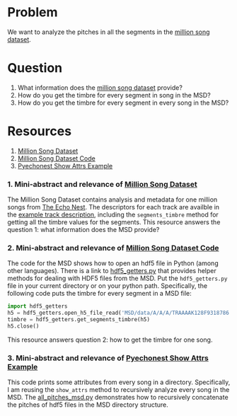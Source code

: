 # Problem
We want to analyze the pitches in all the segments in the [million song dataset].

# Question
1. What information does the [million song dataset] provide?
2. How do you get the timbre for every segment in song in the MSD?
3. How do you get the timbre for every segment in every song in the MSD?

# Resources
1. [Million Song Dataset]
2. [Million Song Dataset Code]
3. [Pyechonest Show Attrs Example]

### 1. Mini-abstract and relevance of [Million Song Dataset]
The Million Song Dataset contains analysis and metadata for one million songs from [The Echo Nest].  The descriptors for each track are availble in the [example track description], including the `segments_timbre` method for getting all the timbre values for the segments.  This resource answers the question 1: what information does the MSD provide?

### 2. Mini-abstract and relevance of [Million Song Dataset Code]
The code for the MSD shows how to open an hdf5 file in Python (among other languages).  There is a link to [hdf5_getters.py] that provides helper methods for dealing with HDF5 files from the MSD.  Put the `hdf5_getters.py` file in your current directory or on your python path.  Specifically, the following code puts the timbre for every segment in a MSD file:
```python
import hdf5_getters
h5 = hdf5_getters.open_h5_file_read('MSD/data/A/A/A/TRAAAAK128F9318786.h5')
timbre = hdf5_getters.get_segments_timbre(h5)
h5.close()
```
This resource answers question 2: how to get the timbre for one song.

### 3. Mini-abstract and relevance of [Pyechonest Show Attrs Example]
This code prints some attributes from every song in a directory.  Specifically, I am reusing the `show_attrs` method to recursively analyze every song in the MSD.  The [all_pitches_msd.py] demonstrates how to recursively concatenate the pitches of hdf5 files in the MSD directory structure.


[Million Song Dataset]: http://labrosa.ee.columbia.edu/millionsong/
[Million Song Dataset Code]: http://labrosa.ee.columbia.edu/millionsong/pages/code
[The Echo Nest]: http://echonest.com
[example track description]: http://labrosa.ee.columbia.edu/millionsong/pages/example-track-description
[hdf5_getters.py]: https://github.com/tb2332/MSongsDB/blob/master/PythonSrc/hdf5_getters.py
[Pyechonest Show Attrs Example]: https://github.com/echonest/pyechonest/blob/master/examples/show_attrs.py
[all_pitches_msd.py]: https://github.com/rmparry7/echonest/tree/master/all_pitches_msd

